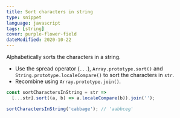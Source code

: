 ```yaml
---
title: Sort characters in string
type: snippet
language: javascript
tags: [string]
cover: purple-flower-field
dateModified: 2020-10-22
---
```


Alphabetically sorts the characters in a string.

- Use the spread operator (`...`), `Array.prototype.sort()` and  `String.prototype.localeCompare()` to sort the characters in `str`.
- Recombine using `Array.prototype.join()`.

```js
const sortCharactersInString = str =>
  [...str].sort((a, b) => a.localeCompare(b)).join('');

sortCharactersInString('cabbage'); // 'aabbceg'
```
